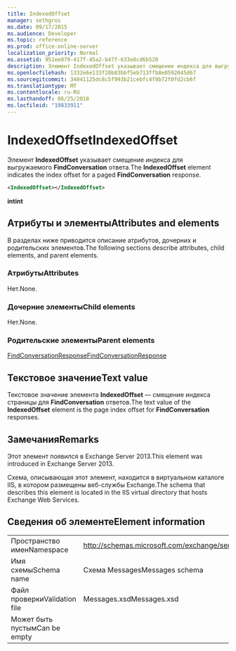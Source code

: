 ```yaml
---
title: IndexedOffset
manager: sethgros
ms.date: 09/17/2015
ms.audience: Developer
ms.topic: reference
ms.prod: office-online-server
localization_priority: Normal
ms.assetid: 951ee079-417f-45a2-b47f-633e8cd6b520
description: Элемент IndexedOffset указывает смещение индекса для выгружаемого FindConversation ответа.
ms.openlocfilehash: 1332e6e133f20b83bbf5eb713ffb8e0592045d67
ms.sourcegitcommit: 34041125dc8c5f993b21cebfc4f8b72f0fd2cb6f
ms.translationtype: MT
ms.contentlocale: ru-RU
ms.lasthandoff: 06/25/2018
ms.locfileid: "19833911"
---
```

# <a name="indexedoffset"></a><span data-ttu-id="52de5-103">IndexedOffset</span><span class="sxs-lookup"><span data-stu-id="52de5-103">IndexedOffset</span></span>

<span data-ttu-id="52de5-104">Элемент **IndexedOffset** указывает смещение индекса для выгружаемого **FindConversation** ответа.</span><span class="sxs-lookup"><span data-stu-id="52de5-104">The **IndexedOffset** element indicates the index offset for a paged **FindConversation** response.</span></span> 
  
```XML
<IndexedOffset></IndexedOffset>
```

 <span data-ttu-id="52de5-105">**int**</span><span class="sxs-lookup"><span data-stu-id="52de5-105">**int**</span></span>
## <a name="attributes-and-elements"></a><span data-ttu-id="52de5-106">Атрибуты и элементы</span><span class="sxs-lookup"><span data-stu-id="52de5-106">Attributes and elements</span></span>

<span data-ttu-id="52de5-107">В разделах ниже приводится описание атрибутов, дочерних и родительских элементов.</span><span class="sxs-lookup"><span data-stu-id="52de5-107">The following sections describe attributes, child elements, and parent elements.</span></span>
  
### <a name="attributes"></a><span data-ttu-id="52de5-108">Атрибуты</span><span class="sxs-lookup"><span data-stu-id="52de5-108">Attributes</span></span>

<span data-ttu-id="52de5-109">Нет.</span><span class="sxs-lookup"><span data-stu-id="52de5-109">None.</span></span>
  
### <a name="child-elements"></a><span data-ttu-id="52de5-110">Дочерние элементы</span><span class="sxs-lookup"><span data-stu-id="52de5-110">Child elements</span></span>

<span data-ttu-id="52de5-111">Нет.</span><span class="sxs-lookup"><span data-stu-id="52de5-111">None.</span></span>
  
### <a name="parent-elements"></a><span data-ttu-id="52de5-112">Родительские элементы</span><span class="sxs-lookup"><span data-stu-id="52de5-112">Parent elements</span></span>

[<span data-ttu-id="52de5-113">FindConversationResponse</span><span class="sxs-lookup"><span data-stu-id="52de5-113">FindConversationResponse</span></span>](findconversationresponse.md)
  
## <a name="text-value"></a><span data-ttu-id="52de5-114">Текстовое значение</span><span class="sxs-lookup"><span data-stu-id="52de5-114">Text value</span></span>

<span data-ttu-id="52de5-115">Текстовое значение элемента **IndexedOffset** — смещение индекса страницы для **FindConversation** ответов.</span><span class="sxs-lookup"><span data-stu-id="52de5-115">The text value of the **IndexedOffset** element is the page index offset for **FindConversation** responses.</span></span> 
  
## <a name="remarks"></a><span data-ttu-id="52de5-116">Замечания</span><span class="sxs-lookup"><span data-stu-id="52de5-116">Remarks</span></span>

<span data-ttu-id="52de5-117">Этот элемент появился в Exchange Server 2013.</span><span class="sxs-lookup"><span data-stu-id="52de5-117">This element was introduced in Exchange Server 2013.</span></span>
  
<span data-ttu-id="52de5-118">Схема, описывающая этот элемент, находится в виртуальном каталоге IIS, в котором размещены веб-службы Exchange.</span><span class="sxs-lookup"><span data-stu-id="52de5-118">The schema that describes this element is located in the IIS virtual directory that hosts Exchange Web Services.</span></span>
  
## <a name="element-information"></a><span data-ttu-id="52de5-119">Сведения об элементе</span><span class="sxs-lookup"><span data-stu-id="52de5-119">Element information</span></span>

|||
|:-----|:-----|
|<span data-ttu-id="52de5-120">Пространство имен</span><span class="sxs-lookup"><span data-stu-id="52de5-120">Namespace</span></span>  <br/> |http://schemas.microsoft.com/exchange/services/2006/messages  <br/> |
|<span data-ttu-id="52de5-121">Имя схемы</span><span class="sxs-lookup"><span data-stu-id="52de5-121">Schema name</span></span>  <br/> |<span data-ttu-id="52de5-122">Схема Messages</span><span class="sxs-lookup"><span data-stu-id="52de5-122">Messages schema</span></span>  <br/> |
|<span data-ttu-id="52de5-123">Файл проверки</span><span class="sxs-lookup"><span data-stu-id="52de5-123">Validation file</span></span>  <br/> |<span data-ttu-id="52de5-124">Messages.xsd</span><span class="sxs-lookup"><span data-stu-id="52de5-124">Messages.xsd</span></span>  <br/> |
|<span data-ttu-id="52de5-125">Может быть пустым</span><span class="sxs-lookup"><span data-stu-id="52de5-125">Can be empty</span></span>  <br/> ||
   

